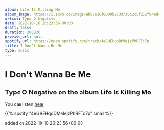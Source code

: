 ```yaml
---
album: Life Is Killing Me
album_image: https://i.scdn.co/image/ab67616d0000b273d736b2c5f252f84ad45d5be6
artist: Type O Negative
date: 2022-10-10 20:23:56+00:00
draft: false
duration: 308826
preview_url: null
spotify_url: https://open.spotify.com/track/4eGHEHqoDMMejzPhRFTc7p
title: I Don't Wanna Be Me
type: music
---
```



# I Don't Wanna Be Me

## Type O Negative on the album Life Is Killing Me

You can listen [here](https://open.spotify.com/track/4eGHEHqoDMMejzPhRFTc7p)

{{% spotify "4eGHEHqoDMMejzPhRFTc7p" small %}}

added on 2022-10-10 20:23:56+00:00